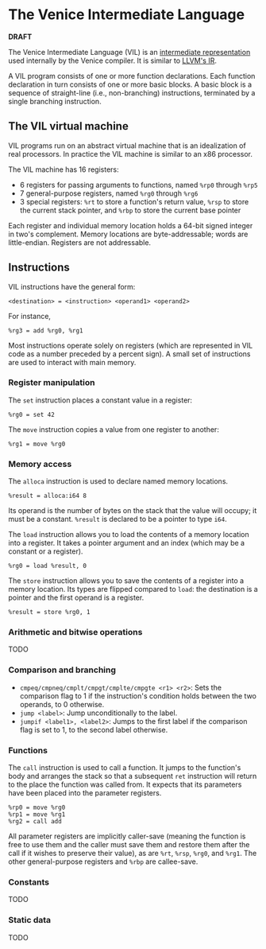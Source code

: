 # The Venice Intermediate Language
**DRAFT**

The Venice Intermediate Language (VIL) is an [intermediate representation](https://en.wikipedia.org/wiki/Intermediate_representation) used internally by the Venice compiler. It is similar to [LLVM's IR](https://llvm.org/docs/LangRef.html).

A VIL program consists of one or more function declarations. Each function declaration in turn consists of one or more basic blocks. A basic block is a sequence of straight-line (i.e., non-branching) instructions, terminated by a single branching instruction.

## The VIL virtual machine
VIL programs run on an abstract virtual machine that is an idealization of real processors. In practice the VIL machine is similar to an x86 processor.

The VIL machine has 16 registers:

- 6 registers for passing arguments to functions, named `%rp0` through `%rp5`
- 7 general-purpose registers, named `%rg0` through `%rg6`
- 3 special registers: `%rt` to store a function's return value, `%rsp` to store the current stack pointer, and `%rbp` to store the current base pointer

Each register and individual memory location holds a 64-bit signed integer in two's complement. Memory locations are byte-addressable; words are little-endian. Registers are not addressable.

## Instructions
VIL instructions have the general form:

```
<destination> = <instruction> <operand1> <operand2>
```

For instance,

```
%rg3 = add %rg0, %rg1
```

Most instructions operate solely on registers (which are represented in VIL code as a number preceded by a percent sign). A small set of instructions are used to interact with main memory.

### Register manipulation
The `set` instruction places a constant value in a register:

```
%rg0 = set 42
```

The `move` instruction copies a value from one register to another:

```
%rg1 = move %rg0
```

### Memory access
The `alloca` instruction is used to declare named memory locations.

```
%result = alloca:i64 8
```

Its operand is the number of bytes on the stack that the value will occupy; it must be a constant. `%result` is declared to be a pointer to type `i64`. 

The `load` instruction allows you to load the contents of a memory location into a register. It takes a pointer argument and an index (which may be a constant or a register).

```
%rg0 = load %result, 0
```

The `store` instruction allows you to save the contents of a register into a memory location. Its types are flipped compared to `load`: the destination is a pointer and the first operand is a register.

```
%result = store %rg0, 1
```

### Arithmetic and bitwise operations
TODO

### Comparison and branching
- `cmpeq/cmpneq/cmplt/cmpgt/cmplte/cmpgte <r1> <r2>`: Sets the comparison flag to 1 if the instruction's condition holds between the two operands, to 0 otherwise.
- `jump <label>`: Jump unconditionally to the label.
- `jumpif <label1>, <label2>`: Jumps to the first label if the comparison flag is set to 1, to the second label otherwise.

### Functions
The `call` instruction is used to call a function. It jumps to the function's body and arranges the stack so that a subsequent `ret` instruction will return to the place the function was called from. It expects that its parameters have been placed into the parameter registers.

```
%rp0 = move %rg0
%rp1 = move %rg1
%rg2 = call add
```

All parameter registers are implicitly caller-save (meaning the function is free to use them and the caller must save them and restore them after the call if it wishes to preserve their value), as are `%rt`, `%rsp`, `%rg0`, and `%rg1`. The other general-purpose registers and `%rbp` are callee-save.

### Constants
TODO

### Static data
TODO
